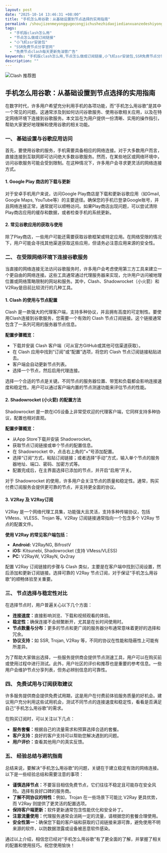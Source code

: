 ```yaml
---
layout: post
date: "2025-10-14 13:46:31 +08:00"
title: "手机怎么用谷歌：从基础设置到节点选择的实用指南"
permalink: /shoujizenmeyonggugecongjichushezhidaojiedianxuanzedeshiyongzhinan/
tags:
  - "手机版clash怎么用"
  - "节点怎么做成订阅链接"
  - "小飞机ssr安装包"
  - "SSR免费节点分享官网"
  - "免费节点clash每天更新免油管广告"
keywords: "手机版clash怎么用,节点怎么做成订阅链接,小飞机ssr安装包,SSR免费节点分享官网,免费节点clash每天更新免油管广告"
description: ""
---
```


![Clash 推荐图](https://clashjd.github.io/assets/img/稳定订阅机场推荐.png)

## 手机怎么用谷歌：从基础设置到节点选择的实用指南


<p>在数字时代，许多用户希望充分利用手机的各项功能，而“手机怎么用谷歌”是其中一个常见的问题。这通常涉及到如何访问谷歌服务、使用谷歌相关应用，以及在特定网络环境下连接到谷歌服务。本文旨在为用户提供一份清晰、实用的操作指引，帮助大家更好地理解和使用谷歌的相关功能。</p>

<h3>一、 基础设置与谷歌应用访问</h3>

<p>首先，要使用谷歌的服务，手机需要具备相应的网络连接。对于大多数用户而言，直接连接到互联网即可访问绝大多数谷歌服务。然而，在某些地区或网络环境中，访问谷歌服务可能会受到限制。在这种情况下，许多用户会寻求更灵活的网络连接方式。</p>

<h4>1. Google Play 商店的下载与更新</h4>
<p>对于安卓手机用户来说，访问Google Play商店是下载和更新谷歌应用（如Gmail, Google Maps, YouTube等）的主要途径。确保您的手机已登录Google账号，并且网络连接正常，通常就可以顺畅访问。如果Play商店出现问题，可以尝试清除Play商店应用的缓存和数据，或者检查手机的系统更新。</p>

<h4>2. 常见谷歌应用的获取与使用</h4>
<p>除了Play商店，一些用户可能还需要获取谷歌框架或特定应用。在网络受限的情况下，用户可能会寻找其他渠道获取这些应用，但请务必注意应用来源的安全性。</p>

<h3>二、 在受限网络环境下连接谷歌服务</h3>

<p>当直接的网络连接无法访问谷歌服务时，许多用户会考虑使用第三方工具来建立一个更自由的网络连接。这些工具通常通过代理服务器来实现，允许用户访问被地理位置或网络策略限制的网站和服务。其中，Clash、Shadowrocket（小火箭）和V2Ray是目前比较流行的几种工具。</p>

<h4>1. Clash 的使用与节点配置</h4>
<p>Clash 是一款强大的代理客户端，支持多种协议，并且拥有高度的可定制性。要使用Clash连接到谷歌服务，您需要一个有效的 Clash 节点订阅链接。这个链接通常包含了一系列可用的服务器节点信息。</p>

<p><strong>配置步骤概览：</strong></p>
<ul>
    <li>下载并安装 Clash 客户端（可从官方GitHub或其他可信渠道获取）。</li>
    <li>在 Clash 应用中找到“订阅”或“配置”选项，将您的 Clash 节点订阅链接粘贴进去。</li>
    <li>客户端会自动更新节点列表。</li>
    <li>选择一个节点，然后启用代理连接。</li>
</ul>
<p>选择一个合适的节点是关键。不同节点的服务器位置、带宽和负载都会影响连接速度和稳定性。用户可以通过客户端内置的节点测速功能来评估节点的性能。</p>

<h4>2. Shadowrocket (小火箭) 的配置方法</h4>
<p>Shadowrocket 是一款在iOS设备上非常受欢迎的代理客户端，它同样支持多种协议，配置也相对直观。</p>

<p><strong>配置步骤概览：</strong></p>
<ul>
    <li>从App Store下载并安装 Shadowrocket。</li>
    <li>获取节点订阅链接或单个节点的配置信息。</li>
    <li>在 Shadowrocket 中，点击右上角的“+”号添加配置。</li>
    <li>选择“订阅”方式，粘贴订阅链接；或者选择“手动”方式，输入单个节点的服务器地址、端口、密码、加密方式等。</li>
    <li>配置完成后，在主界面选择已添加的节点，并开启“启用”开关。</li>
</ul>
<p>对于 Shadowrocket 的使用，许多用户会关注节点的质量和稳定性。通常，购买付费订阅服务会提供更可靠的节点，并支持更全面的协议。</p>

<h4>3. V2Ray 及 V2Ray订阅</h4>
<p>V2Ray 是一个网络代理工具集，功能强大且灵活，支持多种传输协议，包括 VMess、VLESS、Trojan 等。V2Ray 订阅链接通常指向一个包含多个 V2Ray 节点的配置文件。</p>

<p><strong>使用 V2Ray 的常见客户端包括：</strong></p>
<ul>
    <li><strong>Android:</strong> V2RayNG, BifrostV</li>
    <li><strong>iOS:</strong> Kitsunebi, Shadowrocket (支持 VMess/VLESS)</li>
    <li><strong>PC:</strong> V2RayW, V2RayN, Qv2ray</li>
</ul>
<p>配置 V2Ray 订阅链接的步骤与 Clash 类似，主要是在客户端中找到订阅设置，然后添加和更新订阅链接。选择可靠的 V2Ray 节点订阅，对于保证“手机怎么用谷歌”的顺畅体验至关重要。</p>

<h3>三、 节点选择与稳定性对比</h3>

<p>在选择节点时，用户普遍关心以下几个方面：</p>
<ul>
    <li><strong>连接速度：</strong>直接影响浏览、下载和视频观看的体验。</li>
    <li><strong>稳定性：</strong>确保连接不会频繁断开，尤其是在长时间使用时。</li>
    <li><strong>节点数量与分布：</strong>更多的节点和更广阔的服务器分布通常意味着更好的选择和冗余。</li>
    <li><strong>协议支持：</strong>如 SSR, Trojan, V2Ray 等，不同的协议在性能和隐蔽性上可能有所差异。</li>
</ul>
<p>为了帮助大家做出选择，一些服务提供商会提供节点测速工具，用户可以在购买前或使用过程中进行测试。此外，用户社区的评价和推荐也是重要的参考信息。一些用户会维护节点分享列表，但务必辨别信息的可靠性。</p>

<h3>四、 免费试用与订阅获取建议</h3>

<p>许多服务提供商会提供免费试用期，这是用户在付费前体验服务质量的好机会。建议用户充分利用这些试用机会，测试不同节点的连接速度和稳定性，看看是否满足自己“手机怎么用谷歌”的需求。</p>

<p>在购买订阅时，可以关注以下几点：</p>
<ul>
    <li><strong>服务套餐：</strong>根据自己的流量需求和预算选择合适的套餐。</li>
    <li><strong>客户支持：</strong>良好的客户支持可以帮助您解决遇到的问题。</li>
    <li><strong>用户评价：</strong>查看其他用户的真实反馈。</li>
</ul>

<h3>五、 经验总结与避坑指南</h3>

<p>总结来说，要解决“手机怎么用谷歌”的问题，关键在于建立稳定有效的网络连接。以下是一些经验总结和需要注意的事项：</p>
<ul>
    <li><strong>谨慎选择节点：</strong>不要盲目相信免费节点，它们往往不稳定且可能存在安全风险。选择有良好口碑的服务商。</li>
    <li><strong>了解不同协议的特性：</strong>例如，Trojan 在一些场景下可能比 V2Ray 更具优势，而 V2Ray 则提供了更灵活的配置选项。</li>
    <li><strong>保持客户端更新：</strong>软件更新通常包含性能优化和安全补丁。</li>
    <li><strong>注意流量使用：</strong>代理服务通常会消耗一定的流量，请根据您的套餐合理使用。</li>
    <li><strong>安全性第一：</strong>确保您下载的客户端和获取的订阅链接来源可靠，避免使用不明来源的软件，以防数据泄露或设备被恶意软件感染。</li>
</ul>
<p>通过以上介绍，相信您已经对“手机怎么用谷歌”有了更全面的了解，并掌握了相关的配置和使用技巧。祝您使用愉快！</p>